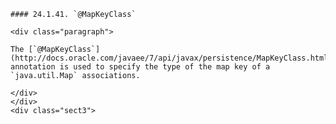     #### 24.1.41. `@MapKeyClass`

    <div class="paragraph">

    The [`@MapKeyClass`](http://docs.oracle.com/javaee/7/api/javax/persistence/MapKeyClass.html) annotation is used to specify the type of the map key of a `java.util.Map` associations.

    </div>
    </div>
    <div class="sect3">